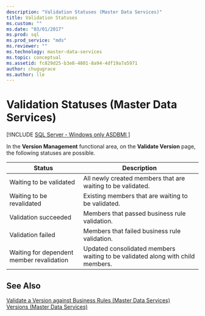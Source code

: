 ```yaml
---
description: "Validation Statuses (Master Data Services)"
title: Validation Statuses
ms.custom: ""
ms.date: "03/01/2017"
ms.prod: sql
ms.prod_service: "mds"
ms.reviewer: ""
ms.technology: master-data-services
ms.topic: conceptual
ms.assetid: fc829d25-b3e8-4801-8a94-4df19a7a5971
author: chugugrace 
ms.author: lle
---
```

# Validation Statuses (Master Data Services)

[!INCLUDE [SQL Server - Windows only ASDBMI  ](../includes/applies-to-version/sql-windows-only-asdbmi.md)]

  In the **Version Management** functional area, on the **Validate Version** page, the following statuses are possible.  
  
|Status|Description|  
|------------|-----------------|  
|Waiting to be validated|All newly created members that are waiting to be validated.|  
|Waiting to be revalidated|Existing members that are waiting to be validated.|  
|Validation succeeded|Members that passed business rule validation.|  
|Validation failed|Members that failed business rule validation.|  
|Waiting for dependent member revalidation|Updated consolidated members waiting to be validated along with child members.|  
  
## See Also  
 [Validate a Version against Business Rules &#40;Master Data Services&#41;](../master-data-services/validate-a-version-against-business-rules-master-data-services.md)   
 [Versions &#40;Master Data Services&#41;](../master-data-services/versions-master-data-services.md)  
  
  
